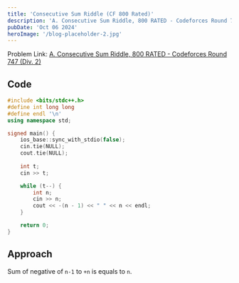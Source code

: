 ```yaml
---
title: 'Consecutive Sum Riddle (CF 800 Rated)'
description: 'A. Consecutive Sum Riddle, 800 RATED - Codeforces Round 747 (Div. 2)'
pubDate: 'Oct 06 2024'
heroImage: '/blog-placeholder-2.jpg'
---
```


Problem Link: [A. Consecutive Sum Riddle, 800 RATED - Codeforces Round 747 (Div. 2)](https://codeforces.com/problemset/problem/1594/A)

## Code
```C++
#include <bits/stdc++.h>
#define int long long
#define endl '\n'
using namespace std;

signed main() {
    ios_base::sync_with_stdio(false);
    cin.tie(NULL);
    cout.tie(NULL);
    
    int t;
    cin >> t;

    while (t--) {
        int n; 
        cin >> n;
        cout << -(n - 1) << " " << n << endl;
    }

    return 0;   
}
```

## Approach

Sum of negative of `n-1` to `+n` is equals to `n`.